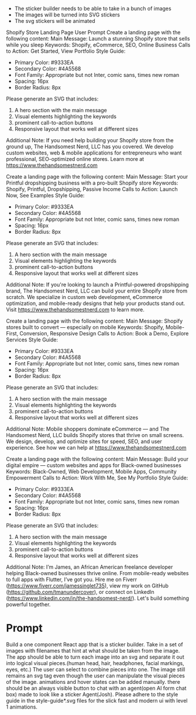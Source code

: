 - The sticker builder needs to be able to take in a bunch of images
- The images will be turned into SVG stickers
- The svg stickers will be animated

Shopify Store Landing Page User Prompt
Create a landing page with the following content:
Main Message: Launch a stunning Shopify store that sells while you sleep
Keywords: Shopify, eCommerce, SEO, Online Business
Calls to Action: Get Started, View Portfolio
Style Guide:
- Primary Color: #9333EA
- Secondary Color: #4A5568
- Font Family: Appropriate but not Inter, comic sans, times new roman
- Spacing: 16px
- Border Radius: 8px

Please generate an SVG that includes:
1. A hero section with the main message
2. Visual elements highlighting the keywords
3. prominent call-to-action buttons
4. Responsive layout that works well at different sizes

Additional Note:
If you need help building your Shopify store from the ground up, The Handsomest Nerd, LLC has you covered. We develop custom websites, web & mobile applications for entrepreneurs who want professional, SEO-optimized online stores. Learn more at https://www.thehandsomestnerd.com

Create a landing page with the following content:
Main Message: Start your Printful dropshipping business with a pro-built Shopify store
Keywords: Shopify, Printful, Dropshipping, Passive Income
Calls to Action: Launch Now, See Examples
Style Guide:
- Primary Color: #9333EA
- Secondary Color: #4A5568
- Font Family: Appropriate but not Inter, comic sans, times new roman
- Spacing: 16px
- Border Radius: 8px

Please generate an SVG that includes:
1. A hero section with the main message
2. Visual elements highlighting the keywords
3. prominent call-to-action buttons
4. Responsive layout that works well at different sizes

Additional Note:
If you're looking to launch a Printful-powered dropshipping brand, The Handsomest Nerd, LLC can build your entire Shopify store from scratch. We specialize in custom web development, eCommerce optimization, and mobile-ready designs that help your products stand out. Visit https://www.thehandsomestnerd.com to learn more.

Create a landing page with the following content:
Main Message: Shopify stores built to convert — especially on mobile
Keywords: Shopify, Mobile-First, Conversion, Responsive Design
Calls to Action: Book a Demo, Explore Services
Style Guide:
- Primary Color: #9333EA
- Secondary Color: #4A5568
- Font Family: Appropriate but not Inter, comic sans, times new roman
- Spacing: 16px
- Border Radius: 8px

Please generate an SVG that includes:
1. A hero section with the main message
2. Visual elements highlighting the keywords
3. prominent call-to-action buttons
4. Responsive layout that works well at different sizes

Additional Note:
Mobile shoppers dominate eCommerce — and The Handsomest Nerd, LLC builds Shopify stores that thrive on small screens. We design, develop, and optimize sites for speed, SEO, and user experience. See how we can help at https://www.thehandsomestnerd.com

Create a landing page with the following content:
Main Message: Build your digital empire — custom websites and apps for Black-owned businesses
Keywords: Black-Owned, Web Development, Mobile Apps, Community Empowerment
Calls to Action: Work With Me, See My Portfolio
Style Guide:
- Primary Color: #9333EA
- Secondary Color: #4A5568
- Font Family: Appropriate but not Inter, comic sans, times new roman
- Spacing: 16px
- Border Radius: 8px

Please generate an SVG that includes:
1. A hero section with the main message
2. Visual elements highlighting the keywords
3. prominent call-to-action buttons
4. Responsive layout that works well at different sizes

Additional Note:
I’m James, an African American freelance developer helping Black-owned businesses thrive online. From mobile-ready websites to full apps with Flutter, I’ve got you. Hire me on Fiverr (https://www.fiverr.com/jamessinglet735), view my work on GitHub (https://github.com/tmanundercover), or connect on LinkedIn (https://www.linkedin.com/in/the-handsomest-nerd/). Let's build something powerful together.


# Prompt
Build a one component React app that is a sticker builder. Take in a set of images with filenames that hint at what should be taken from the image.
The app should be able to turn each image into an svg and separate it out into logical visual pieces.(human head, hair, headphones, facial markings, eyes, etc.) 
The user can select to combine pieces into one. 
The image still remains an svg tag even though the user can manipulate the visual pieces of the image.
animations and hover states can be added manually. there should be an always visible button to chat with an agent(open AI form chat box) made to look like a sticker Agent(Josh).
Please adhere to the style guide in the style-guide*.svg files for the slick fast and modern ui with level 1 animations.


